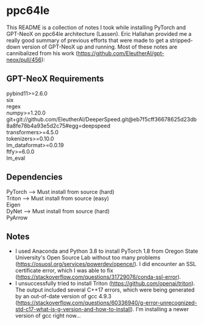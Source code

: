 # ppc64le

This README is a collection of notes I took while installing PyTorch and GPT-NeoX on ppc64le architecture (Lassen). Eric Hallahan provided me a really good summary of previous efforts that were made to get a stripped-down version of GPT-NeoX up and running. Most of these notes are cannibalized from his work (https://github.com/EleutherAI/gpt-neox/pull/456):  

## GPT-NeoX Requirements
pybind11>=2.6.0  
six  
regex  
numpy>=1.20.0  
git+git://github.com/EleutherAI/DeeperSpeed.git@eb7f5cff36678625d23db8a8fe78b4a93e5d2c75#egg=deepspeed  
transformers>=4.5.0  
tokenizers>=0.10.0  
lm_dataformat>=0.0.19  
ftfy>=6.0.0  
lm_eval  

## Dependencies
PyTorch --> Must install from source (hard)  
Triton --> Must install from source (easy)  
Eigen  
DyNet --> Must install from source (hard)  
PyArrow  

## Notes
* I used Anaconda and Python 3.8 to install PyTorch 1.8 from Oregon State University's Open Source Lab without too many problems (https://osuosl.org/services/powerdev/opence/). I did encounter an SSL certificate error, which I was able to fix (https://stackoverflow.com/questions/31729076/conda-ssl-error).
* I unsuccessfully tried to install Triton (https://github.com/openai/triton). The output included several C++17 errors, which were being generated by an out-of-date version of gcc 4.9.3 (https://stackoverflow.com/questions/60336940/g-error-unrecognized-std-c17-what-is-g-version-and-how-to-install). I'm installing a newer version of gcc right now...
